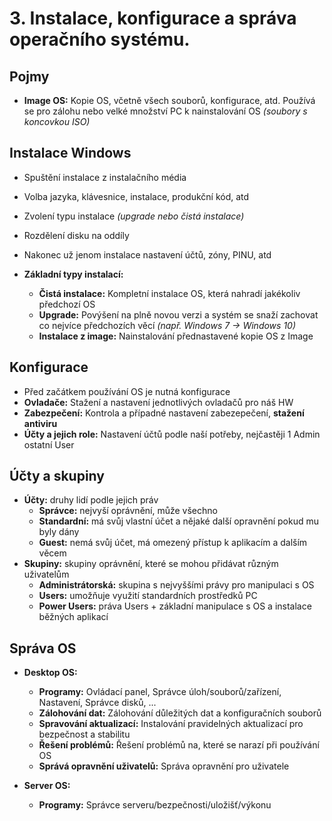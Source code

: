 # 3. Instalace, konfigurace a správa operačního systému.

## Pojmy
- **Image OS:** Kopie OS, včetně všech souborů, konfigurace, atd. Používá se pro zálohu nebo velké množství PC k nainstalování OS _(soubory s koncovkou ISO)_
  
## Instalace Windows
- Spuštění instalace z instalačního média
- Volba jazyka, klávesnice, instalace, produkční kód, atd
- Zvolení typu instalace _(upgrade nebo čistá instalace)_
- Rozdělení disku na oddíly
- Nakonec už jenom instalace nastavení účtů, zóny, PINU, atd

- **Základní typy instalací:**
  - **Čistá instalace:** Kompletní instalace OS, která nahradí jakékoliv předchozí OS
  - **Upgrade:** Povýšení na plně novou verzi a systém se snaží zachovat co nejvíce předchozích věcí _(např. Windows 7 -> Windows 10)_
  - **Instalace z image:** Nainstalování přednastavené kopie OS z Image
    
## Konfigurace
- Před začátkem používání OS je nutná konfigurace
- **Ovladače:** Stažení a nastavení jednotlivých ovladačů pro náš HW
- **Zabezpečení:** Kontrola a případné nastavení zabezepečení, **stažení antiviru**
- **Účty a jejich role:** Nastavení účtů podle naší potřeby, nejčastěji 1 Admin ostatní User

## Účty a skupiny
- **Účty:** druhy lidí podle jejich práv
  - **Správce:** nejvyší oprávnění, může všechno
  - **Standardní:** má svůj vlastní účet a nějaké další opravnění pokud mu byly dány
  - **Guest:** nemá svůj účet, má omezený přístup k aplikacím a dalším věcem
- **Skupiny:** skupiny oprávnění, které se mohou přidávat různým uživatelům
  - **Administrátorská:** skupina s nejvyššími právy pro manipulaci s OS
  - **Users:** umožňuje využití standardních prostředků PC
  - **Power Users:** práva Users + základní manipulace s OS a instalace běžných aplikací
  
## Správa OS

- **Desktop OS:**
  - **Programy:** Ovládací panel, Správce úloh/souborů/zařízení, Nastavení, Správce disků, ...
  - **Zálohování dat:** Zálohování důležitých dat a konfiguračních souborů 
  - **Spravování aktualizací:** Instalování pravidelných aktualizací pro bezpečnost a stabilitu
  - **Řešení problémů:** Řešení problémů na, které se narazí při používání OS
  - **Správá opravnění uživatelů:** Správa opravnění pro uživatele
 
- **Server OS:**
  - **Programy:** Správce serveru/bezpečnosti/uložišť/výkonu
